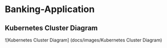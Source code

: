 # Banking-Application
## Kubernetes Cluster Diagram 
![Kubernetes Cluster Diagram] (docs/images/Kubernetes Cluster Diagram)


